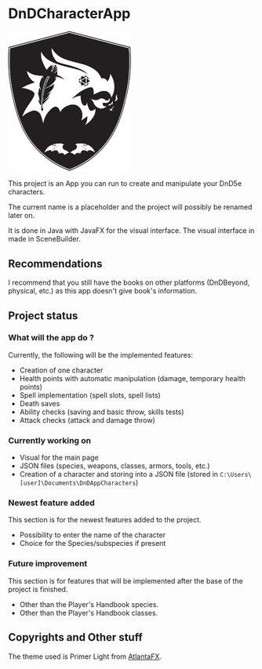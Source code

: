 # DnDCharacterApp

<img src="src/main/resources/com/nightbreeze/images/logo-DnDCharacterApp.svg" width="250" alt="Logo">

This project is an App you can run to create and manipulate your DnD5e characters.

The current name is a placeholder and the project will possibly be renamed later on.

It is done in Java with JavaFX for the visual interface.
The visual interface in made in SceneBuilder.

## Recommendations

I recommend that you still have the books on other platforms (DnDBeyond, physical, etc.) as this app doesn't give book's information.

## Project status

### What will the app do ?

Currently, the following will be the implemented features:

- Creation of one character
- Health points with automatic manipulation (damage, temporary health points)
- Spell implementation (spell slots, spell lists)
- Death saves
- Ability checks (saving and basic throw, skills tests)
- Attack checks (attack and damage throw)

### Currently working on

- Visual for the main page
- JSON files (species, weapons, classes, armors, tools, etc.)
- Creation of a character and storing into a JSON file (stored in `C:\Users\[user]\Documents\DnDAppCharacters`)

### Newest feature added

This section is for the newest features added to the project.

- Possibility to enter the name of the character
- Choice for the Species/subspecies if present

### Future improvement

This section is for features that will be implemented after the base of the project is finished.

- Other than the Player's Handbook species.
- Other than the Player's Handbook classes.

## Copyrights and Other stuff

The theme used is Primer Light from [AtlantaFX](https://mkpaz.github.io/atlantafx/).
